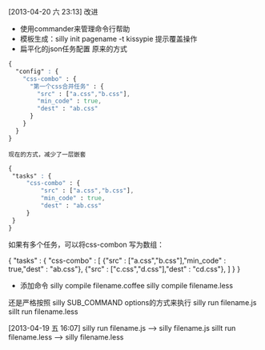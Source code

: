 [2013-04-20 六 23:13]
  改进
  - 使用commander来管理命令行帮助
  - 模板生成：silly init pagename -t kissypie 提示覆盖操作
  - 扁平化的json任务配置
    原来的方式

 ```css
 {
   "config" : {
	 "css-combo" : {
	   "第一个css合并任务" : {
		 "src" : ["a.css","b.css"],
		 "min_code" : true,
		 "dest" : "ab.css"
	   }
	 }
   }
 }
 ```
    现在的方式，减少了一层嵌套

 ```css
{
  "tasks" : {
	  "css-combo" : {
		  "src" : ["a.css","b.css"],
		  "min_code" : true,
		  "dest" : "ab.css"
	  }
  }
}
 ```
   如果有多个任务，可以将css-combon 写为数组：

{
  "tasks" : {
	  "css-combo" : [
	    {"src" : ["a.css","b.css"],"min_code" : true,"dest" : "ab.css"},
	    {"src" : ["c.css","d.css"],"dest" : "cd.css"},
	  ]
  }
}

  - 添加命令
    silly compile filename.coffee
    silly compile filename.less

  还是严格按照 silly SUB_COMMAND options的方式来执行
  silly run filename.js
  sillt run filename.less
  
[2013-04-19 五 16:07]
  silly run filename.js			-->  silly filename.js
  sillt run filename.less		-->  silly filename.less
